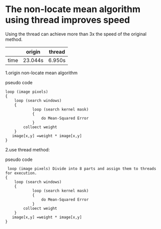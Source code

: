 # The non-locate mean algorithm using thread improves speed

Using the thread can achieve more than 3x the speed of the original method.

|  |origin   |thread  |
|--|--|--|
| time |23.044s   |6.950s|

1.origin non-locate mean algorithm

pseudo code

    loop (image pixels)
    {
        loop (search windows)
        {
                loop (search kernel mask)
                {
                    do Mean-Squared Error
                }
            colloect weight
        }
       image[x,y] =weight * image[x,y] 
    }

2.use thread method:

pseudo code

     loop (image pixels) Divide into 8 parts and assign them to threads for execution.
    {
        loop (search windows)
        {
                loop (search kernel mask)
                {
                    do Mean-Squared Error
                }
            colloect weight
        }
       image[x,y] =weight * image[x,y] 
    }
